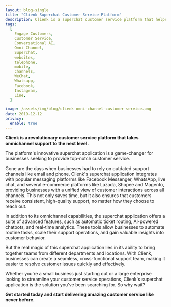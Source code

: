 ```yaml
---
layout: blog-single
title: "Clienk Superchat Customer Service Platform"
description: Clienk is a superchat customer service platform that helps businesses improve their customer service by providing multi-channel support, automated responses, reporting and analytics, and conversational AI.
tags:
  [
    Engage Customers,
    Customer Service,
    Conversational AI,
    Omni Channel,
    Superchat,
    websites,
    telephone,
    mobile,
    channels,
    WeChat,
    Whatsapp,
    Facebook,
    Instagram,
    Line,
  ]

image: /assets/img/blog/clienk-omni-channel-customer-service.png
date: 2019-12-12
privacy:
  enable: true
---
```


**Clienk is a revolutionary customer service platform that takes omnichannel support to the next level.** 

The platform's innovative superchat application is a game-changer for businesses seeking to provide top-notch customer service.

Gone are the days when businesses had to rely on outdated support channels like email and phone. Clienk's superchat application integrates with popular messaging platforms like Facebook Messenger, WhatsApp, live chat, and several e-commerce platforms like Lazada, Shopee and Magento, providing businesses with a unified view of customer interactions across all channels. This not only saves time, but it also ensures that customers receive consistent, high-quality support, no matter how they choose to reach out.

In addition to its omnichannel capabilities, the superchat application offers a suite of advanced features, such as automatic ticket routing, AI-powered chatbots, and real-time analytics. These tools allow businesses to automate routine tasks, scale their support operations, and gain valuable insights into customer behavior.

But the real magic of this superchat application lies in its ability to bring together teams from different departments and locations. With Clienk, businesses can create a seamless, cross-functional support team, making it easier to resolve customer issues quickly and effectively.

Whether you're a small business just starting out or a large enterprise looking to streamline your customer service operations, Clienk's superchat application is the solution you've been searching for. So why wait? 

**Get started today and start delivering amazing customer service like never before.**